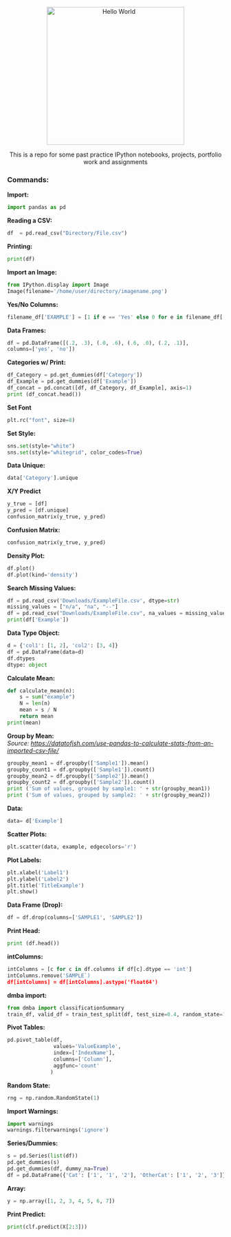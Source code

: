 <p align="center">
  <a href="https://github.com/Mentors4EDU">
    <img src="https://miro.medium.com/max/1024/0*4ty0Adbdg4dsVBo3.png" width="320" alt="Hello World">
  </a>
</p>

<p align="center">
This is a repo for some past practice IPython notebooks, projects, portfolio work and assignments
</p>

### Commands:

**Import:**
```python
import pandas as pd
```

**Reading a CSV:**
```python
df  = pd.read_csv("Directory/File.csv")
```
**Printing:** 
```python 
print(df)
```

**Import an Image:**
```python
from IPython.display import Image
Image(filename='/home/user/directory/imagename.png')
```

**Yes/No Columns:**
```python
filename_df['EXAMPLE'] = [1 if e == 'Yes' else 0 for e in filename_df['EXAMPLE']]
```
**Data Frames:**
```python
df = pd.DataFrame([(.2, .3), (.0, .6), (.6, .0), (.2, .1)],
columns=['yes', 'no'])
```
**Categories w/ Print:**
```python
df_Category = pd.get_dummies(df['Category'])
df_Example = pd.get_dummies(df['Example'])
df_concat = pd.concat([df, df_Category, df_Example], axis=1)
print (df_concat.head())
```
**Set Font**
```python
plt.rc("font", size=8)
```
**Set Style:**
```python
sns.set(style="white")
sns.set(style="whitegrid", color_codes=True)
```
**Data Unique:**
```python
data['Category'].unique
```
**X/Y Predict**
```python
y_true = [df]
y_pred = [df.unique]
confusion_matrix(y_true, y_pred)
```
**Confusion Matrix:**
```python
confusion_matrix(y_true, y_pred)
```
**Density Plot:**
```python
df.plot()
df.plot(kind='density')
```
**Search Missing Values:**
```python
df = pd.read_csv('Downloads/ExampleFile.csv', dtype=str)
missing_values = ["n/a", "na", "--"]
df = pd.read_csv("Downloads/ExampleFile.csv", na_values = missing_values)
print(df['Example'])
```
**Data Type Object:**
```python
d = {'col1': [1, 2], 'col2': [3, 4]}
df = pd.DataFrame(data=d)
df.dtypes
dtype: object
```
**Calculate Mean:**
```python
def calculate_mean(n):
    s = sum("example")
    N = len(n)
    mean = s / N
    return mean
print(mean)
```
**Group by Mean:**  
*Source: https://datatofish.com/use-pandas-to-calculate-stats-from-an-imported-csv-file/*
```python
groupby_mean1 = df.groupby(['Sample1']).mean() 
groupby_count1 = df.groupby(['Sample1']).count()
groupby_mean2 = df.groupby(['Sample2']).mean() 
groupby_count2 = df.groupby(['Sample2']).count()
print ('Sum of values, grouped by sample1: ' + str(groupby_mean1))
print ('Sum of values, grouped by sample2: ' + str(groupby_mean2))
```
**Data:**
```python
data= d['Example']
```
**Scatter Plots:**
```python
plt.scatter(data, example, edgecolors='r')
```
**Plot Labels:**
```python
plt.xlabel('Label1')
plt.ylabel('Label2')
plt.title('TitleExample')
plt.show()
```
**Data Frame (Drop):**
```python
df = df.drop(columns=['SAMPLE1', 'SAMPLE2'])
```
**Print Head:**
```python
print (df.head())
```
**intColumns:**
```python
intColumns = [c for c in df.columns if df[c].dtype == 'int']
intColumns.remove('SAMPLE`)
df[intColumns] = df[intColumns].astype('float64')
```
**dmba import:**
```python
from dmba import classificationSummary
train_df, valid_df = train_test_split(df, test_size=0.4, random_state=1)
```
**Pivot Tables:**
```python
pd.pivot_table(df, 
               values='ValueExample',
               index=['IndexName'],
               columns=['Column'],
               aggfunc='count'
              )
```
**Random State:**
```python
rng = np.random.RandomState(1)
```
**Import Warnings:**
```python
import warnings
warnings.filterwarnings('ignore')
```
**Series/Dummies:**
```python
s = pd.Series(list(df))
pd.get_dummies(s)
pd.get_dummies(df, dummy_na=True)
df = pd.DataFrame({'Cat': ['1', '1', '2'], 'OtherCat': ['1', '2', '3']})
```
**Array:**
```python
y = np.array([1, 2, 3, 4, 5, 6, 7])
```
**Print Predict:**
```python
print(clf.predict(X[2:3]))
```
